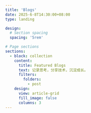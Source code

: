 ```yaml
---
title: 'Blogs'
date: 2025-6-8T14:30:00+08:00
type: landing

design:
  # Section spacing
  spacing: '5rem'

# Page sections
sections:
  - block: collection
    content:
      title: Featured Blogs
      text: 记录思考，分享技术，沉淀成长。
      filters:
        folders:
          - post
    design:
      view: article-grid
      fill_image: false
      columns: 3
---
```

